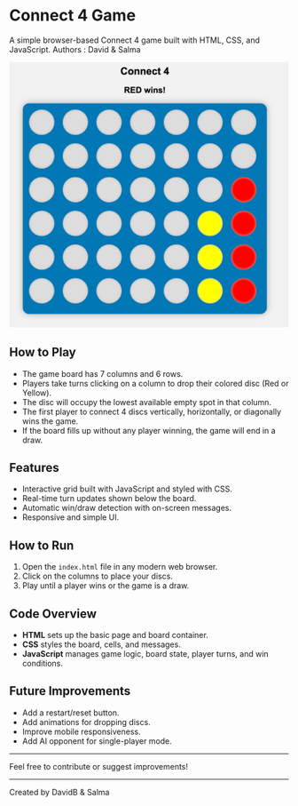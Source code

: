 # Connect 4 Game

A simple browser-based Connect 4 game built with HTML, CSS, and JavaScript.
                       Authors : David & Salma 

![alt text](image.png)

## How to Play

- The game board has 7 columns and 6 rows.
- Players take turns clicking on a column to drop their colored disc (Red or Yellow).
- The disc will occupy the lowest available empty spot in that column.
- The first player to connect 4 discs vertically, horizontally, or diagonally wins the game.
- If the board fills up without any player winning, the game will end in a draw.

## Features

- Interactive grid built with JavaScript and styled with CSS.
- Real-time turn updates shown below the board.
- Automatic win/draw detection with on-screen messages.
- Responsive and simple UI.

## How to Run

1. Open the `index.html` file in any modern web browser.
2. Click on the columns to place your discs.
3. Play until a player wins or the game is a draw.

## Code Overview

- **HTML** sets up the basic page and board container.
- **CSS** styles the board, cells, and messages.
- **JavaScript** manages game logic, board state, player turns, and win conditions.

## Future Improvements

- Add a restart/reset button.
- Add animations for dropping discs.
- Improve mobile responsiveness.
- Add AI opponent for single-player mode.

---

Feel free to contribute or suggest improvements!

---

Created by DavidB & Salma